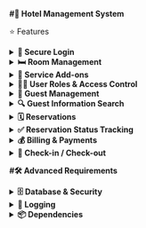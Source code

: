 **#🏨 Hotel Management System**
<br/>

⭐ Features
<details>
<summary><b>🚪 Secure Login</b></summary>

Status: Ongoing

Implement login functionality for at least two user roles from the database.

</details>

<details>
<summary><b>🛏️ Room Management</b></summary>

Status: Upcoming

Set up different room types and their corresponding rates.

</details>

<details>
<summary><b>🧺 Service Add-ons</b></summary>

Status: Upcoming

Add services like Food and Laundry to guest bills.

</details>

<details>
<summary><b>🧑‍💼 User Roles & Access Control</b></summary>

Status: Upcoming

Define user roles (e.g., Front Desk, Admin) with specific permissions.

</details>

<details>
<summary><b>👥 Guest Management</b></summary>

Status: Upcoming

Handle Guest information (Add, Edit, View, Delete) for up to 50 records.

</details>

<details>
<summary><b>🔍 Guest Information Search</b></summary>

Status: Upcoming

Implement a search function to quickly find guest details.

</details>

<details>
<summary><b>🗓️ Reservations</b></summary>

Status: Upcoming

Create and manage guest reservations.

</details>

<details>
<summary><b>✅ Reservation Status Tracking</b></summary>

Status: Upcoming

Track reservation status: Pending, Confirmed, or Cancelled.

</details>

<details>
<summary><b>💰 Billing & Payments</b></summary>

Status: Upcoming

Handle guest billing and process payments.

</details>

<details>
<summary><b>🔑 Check-in / Check-out</b></summary>

Status: Upcoming

Manage the guest check-in and check-out process.

</details>

**#🛠️ Advanced Requirements**
<br>
<details>
<summary><b>🗄️ Database & Security</b></summary>

Status: Upcoming

Stored Procedures: Implement database stored procedures.

Database Views: Create optimized database views.

Transactions: Ensure data integrity with database transactions and rollbacks.

Configuration: Store database connection strings securely in a configuration file.

</details>

<details>
<summary><b>📝 Logging</b></summary>

Status: Upcoming

Log Files: Save application logs to a text file for debugging and monitoring.

</details>

<details>
  <summary><b>📦 Dependencies</b></summary>
  - Guna.UI2.WinForms (version 2.0.4.7)
</details>


